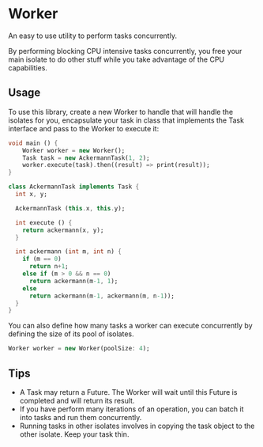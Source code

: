 Worker
====

An easy to use utility to perform tasks concurrently.

By performing blocking CPU intensive tasks concurrently, you free your main isolate 
to do other stuff while you take advantage of the CPU capabilities.

Usage
-----

To use this library, create a new Worker to handle that will handle the isolates for you, 
encapsulate your task in class that implements the Task interface and pass to the Worker 
to execute it:

```dart
void main () {
	Worker worker = new Worker();
	Task task = new AckermannTask(1, 2);
	worker.execute(task).then((result) => print(result));
}

class AckermannTask implements Task {
  int x, y;

  AckermannTask (this.x, this.y);

  int execute () {
    return ackermann(x, y);
  }

  int ackermann (int m, int n) {
    if (m == 0)
      return n+1;
    else if (m > 0 && n == 0)
      return ackermann(m-1, 1);
    else
      return ackermann(m-1, ackermann(m, n-1));
  }
}
```

You can also define how many tasks a worker can execute concurrently by defining the
size of its pool of isolates.

```dart
Worker worker = new Worker(poolSize: 4);
```

Tips
----
* A Task may return a Future. The Worker will wait until this Future is completed and will return its result.
* If you have perform many iterations of an operation, you can batch it into tasks and run them concurrently.
* Running tasks in other isolates involves in copying the task object to the other isolate. Keep your task thin.